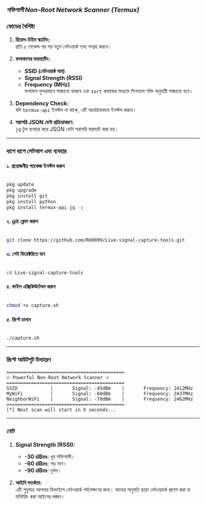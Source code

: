 ### *শক্তিশালী Non-Root Network Scanner (Termux)*


### **কোডের বৈশিষ্ট্য**
1. **রিয়েল-টাইম স্ক্যানিং:**  
   প্রতি ৫ সেকেন্ড পর পর নতুন নেটওয়ার্ক তথ্য সংগ্রহ করবে।  

2. **ফলাফলের ফরম্যাটিং:**  
   - **SSID (নেটওয়ার্ক নাম)**  
   - **Signal Strength (RSSI)**  
   - **Frequency (MHz)**  
   ফলাফল সুন্দরভাবে সাজানো থাকবে এবং `sort` কমান্ডের মাধ্যমে সিগন্যাল শক্তি অনুযায়ী সাজানো হবে।  

3. **Dependency Check:**  
   যদি `termux-api` ইনস্টল না থাকে, এটি স্বয়ংক্রিয়ভাবে ইনস্টল করবে।  

4. **সরাসরি JSON ডেটা প্রক্রিয়াকরণ:**  
   `jq` টুল ব্যবহার করে JSON ডেটা সরাসরি ফরম্যাট করা হয়।  

---

### **ধাপে ধাপে সেটআপ এবং ব্যবহার**

#### ১. **প্রয়োজনীয় প্যাকেজ ইনস্টল করুন**
```bash

pkg update
pkg upgrade
pkg instoll git
pkg instoll python 
pkg install termux-api jq -y

```

#### ২. **git ক্লোন করুন**
```bash

git clone https://github.com/RH0099/Live-signal-capture-tools.git

```
#### ৩. **সেই ডিরেক্টরিতে যান**
```bash

cd Live-signal-capture-tools

```
#### ৪. **ফাইল এক্সিকিউটেবল করুন**
```bash

chmod +x capture.sh

```

#### ৫. **স্ক্রিপ্ট চালান**
```bash

./capture.sh

```

---

### **স্ক্রিপ্ট আউটপুট উদাহরণ**
```
===========================================
🔥 Powerful Non-Root Network Scanner 🔥
===========================================
SSID            |       Signal: -45dBm    |       Frequency: 2412MHz
MyWiFi          |       Signal: -60dBm    |       Frequency: 2437MHz
NeighborWiFi    |       Signal: -70dBm    |       Frequency: 2462MHz
===========================================
[*] Next scan will start in 5 seconds...
```

---

### **নোট**
1. **Signal Strength (RSSI):**  
   - **-30 dBm**: খুব শক্তিশালী।  
   - **-60 dBm**: গড় মান।  
   - **-90 dBm**: দুর্বল।  

2. **আইনি সতর্কতা:**  
   এটি শুধুমাত্র আপনার ডিভাইসে নেটওয়ার্ক পর্যবেক্ষণের জন্য।
   অন্যের অনুমতি ছাড়া নেটওয়ার্কে প্রবেশ করা বা মনিটরিং করা আইনের লঙ্ঘন।  


